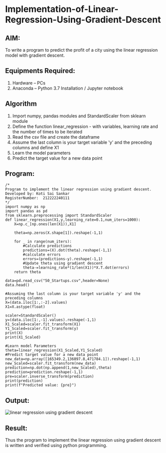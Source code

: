 # Implementation-of-Linear-Regression-Using-Gradient-Descent

## AIM:
To write a program to predict the profit of a city using the linear regression model with gradient descent.

## Equipments Required:
1. Hardware – PCs
2. Anaconda – Python 3.7 Installation / Jupyter notebook

## Algorithm
1. Import numpy, pandas modules and StandardScaler from sklearn module
2. Define the function linear_regression - with variables, learning rate and the number of times to be iterated
3. Read the csv file and create the dataframe
4. Assume the last column is your target variable 'y' and the preceding columns and define X1
5. Learn the model parameters
6. Predict the target value for a new data point

## Program:
```
/*
Program to implement the linear regression using gradient descent.
Developed by: Koti Sai Sankar
RegisterNumber:  212222240111
*/
import numpy as np
import pandas as pd
from sklearn.preprocessing import StandardScaler
def linear_regression(X1,y,learning_rate=0.1,num_iters=1000):
    X=np.c_[np.ones(len(X1)),X1]
    
    theta=np.zeros(X.shape[1]).reshape(-1,1)
    
    for _ in range(num_iters):
        #Calculate predictions
        predictions=(X).dot(theta).reshape(-1,1)
        #calculate errors
        errors=(predictions-y).reshape(-1,1)
        #Update theta using gradient descent
        theta-=learning_rate*(1/len(X1))*X.T.dot(errors)
    return theta

data=pd.read_csv("50_Startups.csv",header=None)
data.head()

#Assuming the last column is your target variable 'y' and the preceding columns
X=(data.iloc[1:,:-2].values)
X1=X.astype(float)

scaler=StandardScaler()
y=(data.iloc[1:,-1].values).reshape(-1,1)
X1_Scaled=scaler.fit_transform(X1)
Y1_Scaled=scaler.fit_transform(y)
print(X)
print(X1_Scaled)

#Learn model Parameters
theta=linear_regression(X1_Scaled,Y1_Scaled)
#Predict target value for a new data point
new_data=np.array([165349.2,136897.8,471784.1]).reshape(-1,1)
new_Scaled=scaler.fit_transform(new_data)
prediction=np.dot(np.append(1,new_Scaled),theta)
prediction=prediction.reshape(-1,1)
pre=scaler.inverse_transform(prediction)
print(prediction)
print(f"Predicted value: {pre}")

```

## Output:
![linear regression using gradient descent](https://github.com/joeljohnjobinse/Implementation-of-Linear-Regression-Using-Gradient-Descent/assets/138955488/765eb6e3-204a-46d0-9ec0-3aa546eb93d3)

## Result:
Thus the program to implement the linear regression using gradient descent is written and verified using python programming.
